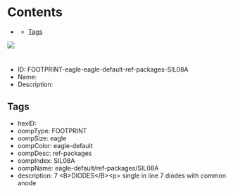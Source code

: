 



Contents
========

* [](#)
	* [Tags](#tags)
  
![][im]
# 

- ID: FOOTPRINT-eagle-eagle-default-ref-packages-SIL08A
- Name: 
- Description: 

## Tags

- hexID: 
- oompType: FOOTPRINT
- oompSize: eagle
- oompColor: eagle-default
- oompDesc: ref-packages
- oompIndex: SIL08A
- oompName: eagle-default/ref-packages/SIL08A
- description: 7 &lt;B&gt;DIODES&lt;/B&gt;&lt;p&gt;&#xD;
single in line 7 diodes with common anode



[im]: image.png
